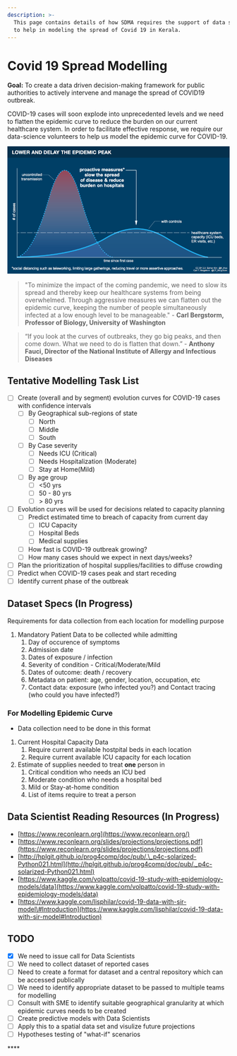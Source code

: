 ```yaml
---
description: >-
  This page contains details of how SDMA requires the support of data scientists
  to help in modeling the spread of Covid 19 in Kerala.
---
```


# Covid 19 Spread Modelling

**Goal:** To create a data driven decision-making framework for public authorities to actively intervene and manage the spread of COVID19 outbreak.

COVID-19 cases will soon explode into unprecedented levels and we need to flatten the epidemic curve to reduce the burden on our current healthcare system. In order to facilitate effective response, we require our data-science volunteers to help us model the epidemic curve for COVID-19.

![Source: Carl Bergstrom, UW &amp; Esther Kim](../.gitbook/assets/modelling_strategy.png)

> "To minimize the impact of the coming pandemic, we need to slow its spread and thereby keep our healthcare systems from being overwhelmed. Through aggressive measures we can flatten out the epidemic curve, keeping the number of people simultaneously infected at a low enough level to be manageable." - **Carl Bergstorm, Professor of Biology, University of Washington**

> “If you look at the curves of outbreaks, they go big peaks, and then come down. What we need to do is flatten that down.” - **Anthony Fauci, Director of the National Institute of Allergy and Infectious Diseases**

## Tentative Modelling Task List

* [ ] Create \(overall and by segment\) evolution curves for COVID-19 cases with confidence intervals
  * [ ] By Geographical sub-regions of state
    * [ ] North
    * [ ] Middle
    * [ ] South
  * [ ] By Case severity
    * [ ] Needs ICU \(Critical\)
    * [ ] Needs Hospitalization \(Moderate\)
    * [ ] Stay at Home\(Mild\)
  * [ ] By age group
    * [ ] &lt;50 yrs
    * [ ] 50 - 80 yrs
    * [ ]  &gt; 80 yrs
* [ ] Evolution curves  will be used for decisions related to capacity planning
  * [ ] Predict estimated time to breach of capacity from current day
    * [ ] ICU Capacity
    * [ ] Hospital Beds
    * [ ] Medical supplies
  * [ ] How fast is COVID-19 outbreak growing?
  * [ ] How many cases should we expect in next days/weeks?
* [ ] Plan the prioritization of hospital supplies/facilities to diffuse crowding
* [ ] Predict when COVID-19 cases peak and start receding
* [ ] Identify current phase of the outbreak

## Dataset Specs \(In Progress\)

Requirements for data collection from each location for modelling purpose

1. Mandatory Patient Data to be collected while admitting 
   1. Day of occurence of symptoms
   2. Admission date
   3. Dates of exposure / infection
   4. Severity of condition - Critical/Moderate/Mild
   5. Dates of outcome: death / recovery
   6. Metadata on patient: age, gender, location, occupation, etc
   7. Contact data: exposure \(who infected you?\) and Contact tracing \(who could you have infected?\)

### For Modelling Epidemic Curve

* Data collection need to be done in this format

1. Current Hospital Capacity Data
   1. Require current available hostpital beds in each location
   2. Require current available ICU capacity for each location
2. Estimate of supplies needed to treat **one** person in
   1. Critical condition who needs an ICU bed
   2. Moderate condition who needs a hospital bed
   3. Mild or Stay-at-home condition
   4. List of items require to treat a person

## Data Scientist Reading Resources \(In Progress\)

* [https://www.reconlearn.org](https://www.reconlearn.org/)
* [https://www.reconlearn.org/slides/projections/projections.pdf](https://www.reconlearn.org/slides/projections/projections.pdf)
* [http://hplgit.github.io/prog4comp/doc/pub/.\_p4c-solarized-Python021.html](http://hplgit.github.io/prog4comp/doc/pub/._p4c-solarized-Python021.html)
* [https://www.kaggle.com/volpatto/covid-19-study-with-epidemiology-models/data](https://www.kaggle.com/volpatto/covid-19-study-with-epidemiology-models/data)
* [https://www.kaggle.com/lisphilar/covid-19-data-with-sir-model\#Introduction](https://www.kaggle.com/lisphilar/covid-19-data-with-sir-model#Introduction)

## TODO

* [x] We need to issue call for Data Scientists
* [ ] We need to collect dataset of reported cases
* [ ] Need to create a format for dataset and a central repository which can be accessed publically
* [ ] We need to identify appropriate dataset to be passed to multiple teams for modelling
* [ ] Consult with SME to identify suitable geographical granularity at which epidemic curves needs to be created
* [ ] Create predictive models with Data Scientists
* [ ] Apply this to a spatial data set and visulize future projections 
* [ ] Hypotheses testing of "what-if" scenarios

\*\*\*\*



